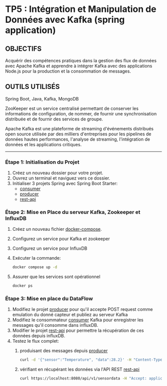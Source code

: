 # TP5 : Intégration et Manipulation de Données avec Kafka (spring application)

## OBJECTIFS

Acquérir des compétences pratiques dans la gestion des flux de données avec Apache Kafka et
apprendre à intégrer Kafka avec des applications Node.js pour la production et la consommation
de messages.

## OUTILS UTILISÉS

Spring Boot, Java, Kafka, MongoDB

ZooKeeper est un service centralisé permettant de conserver
les informations de configuration, de nommer, de fournir une
synchronisation distribuée et de fournir des services de
groupe.

Apache Kafka est une plateforme de streaming d'événements
distribués open source utilisée par des milliers d'entreprises pour les
pipelines de données hautes performances, l'analyse de streaming,
l'intégration de données et les applications critiques.

---

### Étape 1: Initialisation du Projet

1. Créez un nouveau dossier pour votre projet.
2. Ouvrez un terminal et naviguez vers ce dossier.
3. Initialiser 3 projets Spring avec Spring Boot Starter:
    * [consumer](consumer)
    * [producer](producer)
    * [rest-api](rest-api)

### Étape 2: Mise en Place du serveur Kafka, Zookeeper et InfluxDB

1. Créez un nouveau fichier [docker-compose](docker-compose.yaml).
2. Configurez un service pour Kafka et zookeeper
3. Configurez un service pour InfluxDB
4. Exécuter la commande:

    ```sh
    docker compose up -d
    ```

5. Assurer que les services sont opérationnel

    ```sh
    docker ps
    ```

### Étape 3: Mise en place du DataFlow

1. Modifiez le projet [producer](producer) pour qu'il accepte POST request comme emulation du donné capteur et publiez au serveur Kafka
2. Modifiez le consommateur [consumer](consumer) Kafka pour enregistrer les messages qu'il consomme dans influxDB.
3. Modifier le projet [rest-api](rest-api) pour permettre la récupération de ces
données depuis influxDB.
4. Testez le flux complet:
    1. produisant des messages depuis [producer](producer)

        ```sh
        curl -d '{"sensor":"Temperature", "data":28.2}' -H "Content-Type: application/json" -X POST http://localhost:8081/api/v1/sensordata
        ```

    2. vérifiant en récupérant les données via l'API REST [rest-api](rest-api)

        ```sh
        curl https://localhost:8080/api/v1/sensordata -H "Accept: application/json"
        ```
